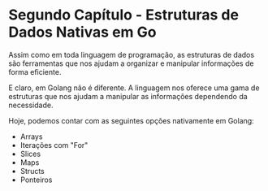# Segundo Capítulo - Estruturas de Dados Nativas em Go

Assim como em toda linguagem de programação, as estruturas de dados são ferramentas que nos ajudam a organizar e manipular
informações de forma eficiente.

E claro, em Golang não é diferente. A linguagem nos oferece uma gama de estruturas que nos ajudam a manipular as informações dependendo da necessidade.

Hoje, podemos contar com as seguintes opções nativamente em Golang:

- Arrays
- Iterações com "For"
- Slices
- Maps
- Structs
- Ponteiros